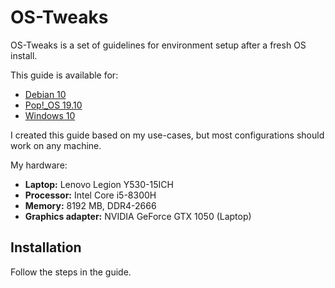 # OS-Tweaks

OS-Tweaks is a set of guidelines for environment setup after a fresh OS install.

This guide is available for:
* [Debian 10](./debian/)
* [Pop!_OS 19.10](./pop!_os/)
* [Windows 10](./win10/)

I created this guide based on my use-cases, but most configurations should work on any machine.

My hardware:
* __Laptop:__ Lenovo Legion Y530-15ICH
* __Processor:__ Intel Core i5-8300H
* __Memory:__ 8192 MB, DDR4-2666
* __Graphics adapter:__ NVIDIA GeForce GTX 1050 (Laptop)


## Installation
Follow the steps in the guide.

<!-- ## Contributing
Pull requests are welcome. For major changes, please open an issue first to discuss what you would like to change.

## License
[MIT](https://choosealicense.com/licenses/mit/) -->